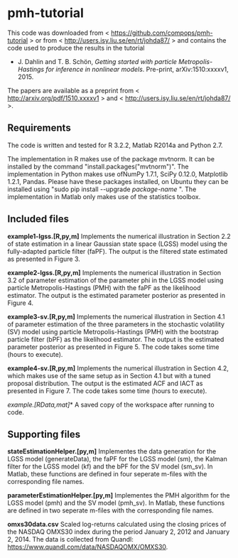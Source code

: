 # pmh-tutorial

This code was downloaded from < https://github.com/compops/pmh-tutorial > or from < http://users.isy.liu.se/en/rt/johda87/ > and contains the code used to produce the results in the tutorial

* J. Dahlin and T. B. Schön, *Getting started with particle Metropolis-Hastings for inference in nonlinear models*. Pre-print, arXiv:1510:xxxxv1, 2015. 

The papers are available as a preprint from < http://arxiv.org/pdf/1510.xxxxv1 > and < http://users.isy.liu.se/en/rt/johda87/ >.

Requirements
--------------
The code is written and tested for R 3.2.2, Matlab R2014a and Python 2.7. 

The implementation in R makes use of the package mvtnorm. It can be installed by the command "install.packages("mvtnorm")". The implementation in Python makes use ofNumPy 1.7.1, SciPy 0.12.0, Matplotlib 1.2.1, Pandas. Please have these packages installed, on Ubuntu they can be installed using "sudo pip install --upgrade *package-name* ". The implementation in Matlab only makes use of the statistics toolbox.

Included files
--------------
**example1-lgss.[R,py,m]** Implements the numerical illustration in Section 2.2 of state estimation in a linear Gaussian state space (LGSS) model using the fully-adapted particle filter (faPF). The output is the filtered state estimated as presented in Figure 3.

**example2-lgss.[R,py,m]** Implements the numerical illustration in Section 3.2 of parameter estimation of the parameter phi in the LGSS model using particle Metropolis-Hastings (PMH) with the faPF as the likelihood estimator. The output is the estimated parameter posterior as presented in Figure 4.

**example3-sv.[R,py,m]** Implements the numerical illustration in Section 4.1 of parameter estimation of the three parameters in the stochastic volatility (SV) model using particle Metropolis-Hastings (PMH) with the bootstrap particle filter (bPF) as the likelihood estimator. The output is the estimated parameter posterior as presented in Figure 5. The code takes some time (hours to execute).

**example4-sv.[R,py,m]** Implements the numerical illustration in Section 4.2, which makes use of the same setup as in Section 4.1 but with a tuned proposal distribution. The output is the estimated ACF and IACT as presented in Figure 7. The code takes some time (hours to execute).

**example*.[RData,mat]** A saved copy of the workspace after running to code.

Supporting files
--------------
**stateEstimationHelper.[py,m]**
Implementes the data generation for the LGSS model (generateData), the faPF for the LGSS model (sm), the Kalman filter for the LGSS model (kf) and the bPF for the SV model (sm_sv). In Matlab, these functions are defined in four seperate m-files with the corresponding file names.

**parameterEstimationHelper.[py,m]**
Implementes the PMH algorithm for the LGSS model (pmh) and the SV model (pmh_sv). In Matlab, these functions are defined in two seperate m-files with the corresponding file names.

**omxs30data.csv**
Scaled log-returns calculated using the closing prices of the NASDAQ OMXS30 index during the period January 2, 2012 and January 2, 2014. The data is collected from Quandl: https://www.quandl.com/data/NASDAQOMX/OMXS30.

